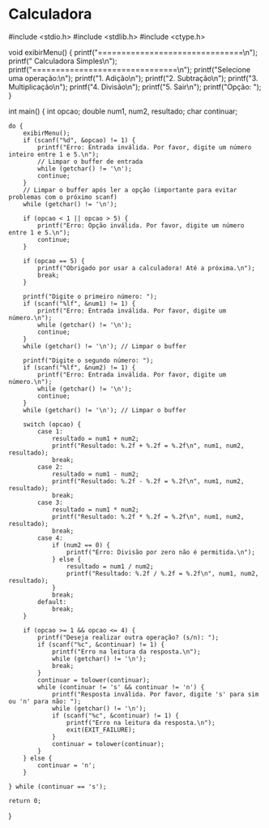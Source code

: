 # Calculadora

#include <stdio.h>
#include <stdlib.h>
#include <ctype.h>

void exibirMenu() {
    printf("===============================\n");
    printf("       Calculadora Simples\n");
    printf("===============================\n");
    printf("Selecione uma operação:\n");
    printf("1. Adição\n");
    printf("2. Subtração\n");
    printf("3. Multiplicação\n");
    printf("4. Divisão\n");
    printf("5. Sair\n");
    printf("Opção: ");
}

int main() {
    int opcao;
    double num1, num2, resultado;
    char continuar;

    do {
        exibirMenu();
        if (scanf("%d", &opcao) != 1) {
            printf("Erro: Entrada inválida. Por favor, digite um número inteiro entre 1 e 5.\n");
            // Limpar o buffer de entrada
            while (getchar() != '\n');
            continue;
        }
        // Limpar o buffer após ler a opção (importante para evitar problemas com o próximo scanf)
        while (getchar() != '\n');

        if (opcao < 1 || opcao > 5) {
            printf("Erro: Opção inválida. Por favor, digite um número entre 1 e 5.\n");
            continue;
        }

        if (opcao == 5) {
            printf("Obrigado por usar a calculadora! Até a próxima.\n");
            break;
        }

        printf("Digite o primeiro número: ");
        if (scanf("%lf", &num1) != 1) {
            printf("Erro: Entrada inválida. Por favor, digite um número.\n");
            while (getchar() != '\n');
            continue;
        }
        while (getchar() != '\n'); // Limpar o buffer

        printf("Digite o segundo número: ");
        if (scanf("%lf", &num2) != 1) {
            printf("Erro: Entrada inválida. Por favor, digite um número.\n");
            while (getchar() != '\n');
            continue;
        }
        while (getchar() != '\n'); // Limpar o buffer

        switch (opcao) {
            case 1:
                resultado = num1 + num2;
                printf("Resultado: %.2f + %.2f = %.2f\n", num1, num2, resultado);
                break;
            case 2:
                resultado = num1 - num2;
                printf("Resultado: %.2f - %.2f = %.2f\n", num1, num2, resultado);
                break;
            case 3:
                resultado = num1 * num2;
                printf("Resultado: %.2f * %.2f = %.2f\n", num1, num2, resultado);
                break;
            case 4:
                if (num2 == 0) {
                    printf("Erro: Divisão por zero não é permitida.\n");
                } else {
                    resultado = num1 / num2;
                    printf("Resultado: %.2f / %.2f = %.2f\n", num1, num2, resultado);
                }
                break;
            default:
                break;
        }

        if (opcao >= 1 && opcao <= 4) {
            printf("Deseja realizar outra operação? (s/n): ");
            if (scanf("%c", &continuar) != 1) {
                printf("Erro na leitura da resposta.\n");
                while (getchar() != '\n');
                break;
            }
            continuar = tolower(continuar);
            while (continuar != 's' && continuar != 'n') {
                printf("Resposta inválida. Por favor, digite 's' para sim ou 'n' para não: ");
                while (getchar() != '\n');
                if (scanf("%c", &continuar) != 1) {
                    printf("Erro na leitura da resposta.\n");
                    exit(EXIT_FAILURE);
                }
                continuar = tolower(continuar);
            }
        } else {
            continuar = 'n';
        }

    } while (continuar == 's');

    return 0;
}

